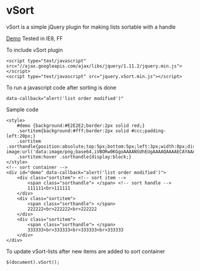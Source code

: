 # vSort
vSort is a simple jQuery plugin for making lists sortable with a handle 

[Demo](http://code.mgvz.com/vSort/) Tested in IE8, FF

To include vSort plugin

    <script type="text/javascript" src="//ajax.googleapis.com/ajax/libs/jquery/1.11.2/jquery.min.js"></script>
    <script type="text/javascript" src="jquery.vSort.min.js"></script>

To run a javascript code after sorting is done

    data-callback="alert('list order modified')"
 
Sample code

    <style>
        #demo {background:#E2E2E2;border:2px solid red;}
        .sortitem{background:#fff;border:2px solid #ccc;padding-left:20px;}
        .sortitem .sorthandle{position:absolute;top:5px;bottom:5px;left:3px;width:8px;display:none;background-image:url('data:image/png;base64,iVBORw0KGgoAAAANSUhEUgAAAAQAAAAECAYAAACp8Z5+AAAAB3RJTUUH3wIDBycZ/Cj09AAAAAlwSFlzAAALEgAACxIB0t1+/AAAAARnQU1BAACxjwv8YQUAAAAWSURBVHjaY2DABhoaGupBGMRmYiAEAKo2BAFbROu9AAAAAElFTkSuQmCC');}
        .sortitem:hover .sorthandle{display:block;}
    </style>
    <!-- sort container -->
    <div id="demo" data-callback="alert('list order modified')">
        <div class="sortitem"> <!-- sort item -->
            <span class="sorthandle"> </span> <!-- sort handle -->
            111111<br>111111
        </div>
        <div class="sortitem">
            <span class="sorthandle"> </span>
            222222<br>222222<br>222222
        </div>
        <div class="sortitem">
            <span class="sorthandle"> </span>
            333333<br>333333<br>333333<br>333333
        </div>
    </div>

To update vSort-lists after new items are added to sort container

    $(document).vSort();

